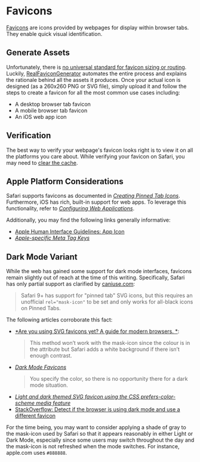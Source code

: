 # Favicons

[Favicons](https://www.w3docs.com/snippets/html/how-to-add-an-image-in-the-title-bar.html) are icons provided by webpages for display within browser tabs. They enable quick visual identification.

## Generate Assets

Unfortunately, there is [no universal standard for favicon sizing or routing](https://stackoverflow.com/questions/48956465/favicon-standard-2020-svg-ico-png-and-dimensions). Luckily, [RealFaviconGenerator](https://realfavicongenerator.net) automates the entire process and explains the rationale behind all the assets it produces. Once your actual icon is designed (as a 260x260 PNG or SVG file), simply upload it and follow the steps to create a favicon for all the most common use cases including:

* A desktop browser tab favicon
* A mobile browser tab favicon
* An iOS web app icon

## Verification

The best way to verify your webpage's favicon looks right is to view it on all the platforms you care about. While verifying your favicon on Safari, you may need to [clear the cache](https://www.groovypost.com/howto/clear-the-safari-cache-on-your-iphone/).

## Apple Platform Considerations

Safari supports favicons as documented in [*Creating Pinned Tab Icons*](https://developer.apple.com/library/archive/documentation/AppleApplications/Reference/SafariWebContent/pinnedTabs/pinnedTabs.html#//apple_ref/doc/uid/TP40002051-CH18-SW1). Furthermore, iOS has rich, built-in support for web apps. To leverage this functionality, refer to [*Configuring Web Applications*](https://developer.apple.com/library/archive/documentation/AppleApplications/Reference/SafariWebContent/ConfiguringWebApplications/ConfiguringWebApplications.html).

Additionally, you may find the following links generally informative:

* [Apple Human Interface Guidelines: App Icon](https://developer.apple.com/design/human-interface-guidelines/ios/icons-and-images/app-icon/)
* [*Apple-specific Meta Tag Keys*](https://developer.apple.com/library/archive/documentation/AppleApplications/Reference/SafariHTMLRef/Articles/MetaTags.html#//apple_ref/doc/uid/TP40008193-SW3)

## Dark Mode Variant

While the web has gained some support for dark mode interfaces, favicons remain slightly out of reach at the time of this writing. Specifically, Safari has only partial support as clarified by [caniuse.com](https://caniuse.com/#feat=link-icon-svg):

> Safari 9+ has support for "pinned tab" SVG icons, but this requires an unofficial `rel="mask-icon"` to be set and only works for all-black icons on Pinned Tabs.

The following articles corroborate this fact:

* [*Are you using SVG favicons yet? A guide for modern browsers.
*](https://medium.com/swlh/are-you-using-svg-favicons-yet-a-guide-for-modern-browsers-836a6aace3df):
    > This method won’t work with the mask-icon since the colour is in the attribute but Safari adds a white background if there isn’t enough contrast.
* [*Dark Mode Favicons*](https://css-tricks.com/dark-mode-favicons/)
    > You specify the color, so there is no opportunity there for a dark mode situation.
* [*Light and dark themed SVG favicon using the CSS prefers-color-scheme media feature*](https://catalin.red/svg-favicon-light-dark-theme/)
* [StackOverflow: Detect if the browser is using dark mode and use a different favicon](https://stackoverflow.com/questions/55170708/detect-if-the-browser-is-using-dark-mode-and-use-a-different-favicon)

For the time being, you may want to consider applying a shade of gray to the mask-icon used by Safari so that it appears reasonably in either Light or Dark Mode, especially since some users may switch throughout the day and the mask-icon is not refreshed when the mode switches. For instance, apple.com uses `#888888`.